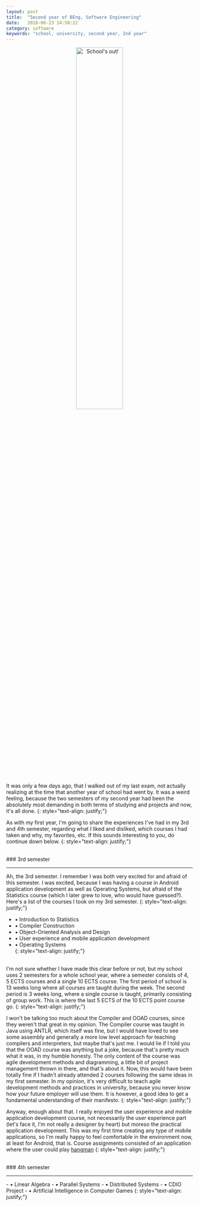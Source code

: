 ```yaml
---
layout: post
title:  "Second year of BEng, Software Engineering"
date:   2018-06-23 14:58:22
category: software
keywords: "school, university, second year, 2nd year"
---
```


<center><img src="/assets/img/schools_out.jpg" width="50%" alt="School's out!"></center>
<br/>

It was only a few days ago, that I walked out of my last exam, not actually realizing at the time that another year of school had went by.
It was a weird feeling, because the two semesters of my second year had been the absolutely most demanding in both terms of studying and projects and now, it's all done.
{: style="text-align: justify;"}

As with my first year, I'm going to share the experiences I've had in my 3rd and 4th semester, regarding what I liked and disliked, which courses I had taken and why, my favorites, etc. If this sounds interesting to you, do continue down below.
{: style="text-align: justify;"}

<br/>
### 3rd semester
<hr>
Ah, the 3rd semester. I remember I was both very excited for and afraid of this semester. I was excited, because I was having a course in Android application development as well as Operating Systems, but afraid of the Statistics course (which I later grew to love, who would have guessed?). Here's a list of the courses I took on my 3rd semester.
{: style="text-align: justify;"}

- ▪ Introduction to Statistics
- ▪ Compiler Construction
- ▪ Object-Oriented Analysis and Design
- ▪ User experience and mobile application development
- ▪ Operating Systems  
{: style="text-align: justify;"}
<br/>
I'm not sure whether I have made this clear before or not, but my school uses 2 semesters for a whole school year, where a semester consists of 4, 5 ECTS courses and a single 10 ECTS course.
The first period of school is 13 weeks long where all courses are taught during the week. The second period is 3 weeks long, where a single course is taught, primarily consisting of group work. This is where the last 5 ECTS of the 10 ECTS point course go.
{: style="text-align: justify;"}

I won't be talking too much about the Compiler and OOAD courses, since they weren't that great in my opinion.
The Compiler course was taught in Java using ANTLR, which itself was fine, but I would have loved to see some assembly and generally a more low level
 approach for teaching compilers and interpreters, but maybe that's just me. 
I would lie if I told you that the OOAD course was anything but a joke, because that's pretty much what it was, in my humble honesty.
The only content of the course was agile development methods and diagramming, a little bit of project management thrown in there, and that's about it.
Now, this would have been totally fine if I hadn't already attended 2 courses following the same ideas in my first semester.
In my opinion, it's very difficult to teach agile development methods and practices in university, because you never know how your future employer will use them.
It is however, a good idea to get a fundamental understanding of their manifesto.
{: style="text-align: justify;"}

Anyway, enough about that. I really enjoyed the user experience and mobile application development course, not necessarily the user experience part (let's face it, I'm not really a designer by heart)
 but moreso the practical application development. This was my first time creating any type of mobile applications, so I'm really happy to feel comfortable in the environment now, at least for Android,
that is. Course assignments consisted of an application where the user could play <a href="">hangman</a>
{: style="text-align: justify;"}

<br/>
### 4th semester
<hr>
- ▪ Linear Algebra
- ▪ Parallel Systems
- ▪ Distributed Systems
- ▪ CDIO Project
- ▪ Artificial Intelligence in Computer Games 
{: style="text-align: justify;"}
